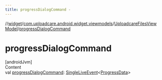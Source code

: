 ```yaml
---
title: progressDialogCommand -
---
```

//[widget](../../index.md)/[com.uploadcare.android.widget.viewmodels](../index.md)/[UploadcareFilesViewModel](index.md)/[progressDialogCommand](progress-dialog-command.md)



# progressDialogCommand  
[androidJvm]  
Content  
val [progressDialogCommand](progress-dialog-command.md): [SingleLiveEvent](../../com.uploadcare.android.widget.utils/-single-live-event/index.md)<[ProgressData](../-progress-data/index.md)>  



